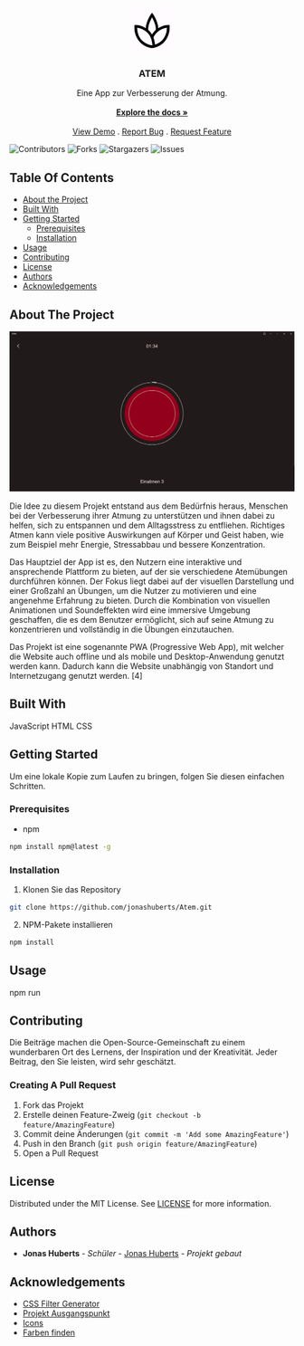 <br/>
<p align="center">
  <a href="https://github.com/ShaanCoding/ReadME-Generator">
    <img src="https://raw.githubusercontent.com/jonashuberts/Atem/main/assets/ico/icon_512.png" alt="Logo" width="80" height="80">
  </a>

  <h3 align="center">ATEM</h3>

  <p align="center">
    Eine App zur Verbesserung der Atmung.
    <br/>
    <br/>
    <a href="https://github.com/ShaanCoding/ReadME-Generator"><strong>Explore the docs »</strong></a>
    <br/>
    <br/>
    <a href="https://github.com/ShaanCoding/ReadME-Generator">View Demo</a>
    .
    <a href="https://github.com/ShaanCoding/ReadME-Generator/issues">Report Bug</a>
    .
    <a href="https://github.com/ShaanCoding/ReadME-Generator/issues">Request Feature</a>
  </p>
</p>

![Contributors](https://img.shields.io/github/contributors/ShaanCoding/ReadME-Generator?color=dark-green) ![Forks](https://img.shields.io/github/forks/ShaanCoding/ReadME-Generator?style=social) ![Stargazers](https://img.shields.io/github/stars/ShaanCoding/ReadME-Generator?style=social) ![Issues](https://img.shields.io/github/issues/ShaanCoding/ReadME-Generator) 

## Table Of Contents

* [About the Project](#about-the-project)
* [Built With](#built-with)
* [Getting Started](#getting-started)
  * [Prerequisites](#prerequisites)
  * [Installation](#installation)
* [Usage](#usage)
* [Contributing](#contributing)
* [License](#license)
* [Authors](#authors)
* [Acknowledgements](#acknowledgements)

## About The Project

![Screen Shot](https://raw.githubusercontent.com/jonashuberts/Atem/main/assets/screenshots/Screenshot%202023-06-14%20135443.png)

Die Idee zu diesem Projekt entstand aus dem Bedürfnis heraus, Menschen bei der Verbesserung ihrer Atmung zu unterstützen und ihnen dabei zu helfen, sich zu entspannen und dem Alltagsstress zu entfliehen. Richtiges Atmen kann viele positive Auswirkungen auf Körper und Geist haben, wie zum Beispiel mehr Energie, Stressabbau und bessere Konzentration. 

Das Hauptziel der App ist es, den Nutzern eine interaktive und ansprechende Plattform zu bieten, auf der sie verschiedene Atemübungen durchführen können. Der Fokus liegt dabei auf der visuellen Darstellung und einer Großzahl an Übungen, um die Nutzer zu motivieren und eine angenehme Erfahrung zu bieten. Durch die Kombination von visuellen Animationen und Soundeffekten wird eine immersive Umgebung geschaffen, die es dem Benutzer ermöglicht, sich auf seine Atmung zu konzentrieren und vollständig in die Übungen einzutauchen.

Das Projekt ist eine sogenannte PWA (Progressive Web App), mit welcher die Website auch offline und als mobile und Desktop-Anwendung genutzt werden kann. Dadurch kann die Website unabhängig von Standort und Internetzugang genutzt werden. [4]


## Built With

JavaScript
HTML
CSS

## Getting Started

Um eine lokale Kopie zum Laufen zu bringen, folgen Sie diesen einfachen Schritten.

### Prerequisites

* npm

```sh
npm install npm@latest -g
```

### Installation

1. Klonen Sie das Repository

```sh
git clone https://github.com/jonashuberts/Atem.git
```

2. NPM-Pakete installieren

```sh
npm install
```

## Usage

npm run

## Contributing

Die Beiträge machen die Open-Source-Gemeinschaft zu einem wunderbaren Ort des Lernens, der Inspiration und der Kreativität. Jeder Beitrag, den Sie leisten, wird sehr geschätzt.

### Creating A Pull Request

1. Fork das Projekt
2. Erstelle deinen Feature-Zweig (`git checkout -b feature/AmazingFeature`)
3. Commit deine Änderungen (`git commit -m 'Add some AmazingFeature'`)
4. Push in den Branch (`git push origin feature/AmazingFeature`)
5. Open a Pull Request

## License

Distributed under the MIT License. See [LICENSE](https://github.com/ShaanCoding/ReadME-Generator/blob/main/LICENSE.md) for more information.

## Authors

* **Jonas Huberts** - *Schüler* - [Jonas Huberts](https://github.com/jonashuberts) - *Projekt gebaut*

## Acknowledgements

* [CSS Filter Generator](https://codepen.io/sosuke/pen/Pjoqqp)
* [Projekt Ausgangspunkt](https://github.com/promermedia/promer-default)
* [Icons](https://fonts.google.com/icons)
* [Farben finden](https://m3.material.io/theme-builder#/custom)
